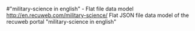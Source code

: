 #"military-science in english" - Flat file data model
http://en.recuweb.com/military-science/
Flat JSON file data model of the recuweb portal "military-science in english"
